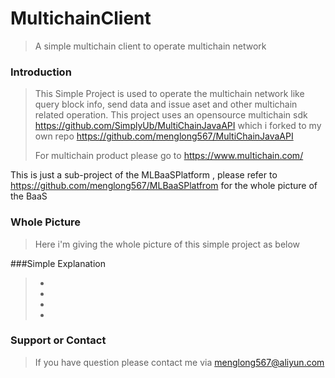 # MultichainClient
> A simple multichain client to operate multichain network

### Introduction
> This Simple Project is used to operate the multichain network like query block info, send data and issue aset and other multichain related operation. This project uses an opensource multichain sdk <https://github.com/SimplyUb/MultiChainJavaAPI> which i forked to my own repo <https://github.com/menglong567/MultiChainJavaAPI>
>
>For multichain product please go to <https://www.multichain.com/>

This is just a sub-project of the MLBaaSPlatform , please refer to https://github.com/menglong567/MLBaaSPlatfrom for the whole picture of the BaaS

### Whole Picture
> Here i'm giving the whole picture of this simple project as below 

###Simple Explanation
> -
> -
> -
> -

### Support or Contact
> If you have question please contact me via menglong567@aliyun.com
